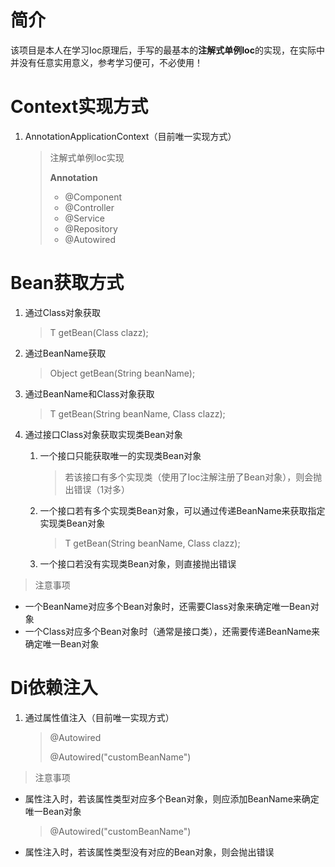 # 简介

该项目是本人在学习Ioc原理后，手写的最基本的**注解式单例Ioc**的实现，在实际中并没有任意实用意义，参考学习便可，不必使用！

# Context实现方式

1. AnnotationApplicationContext（目前唯一实现方式）

   > 注解式单例Ioc实现
   >
   > **Annotation**
   >
   > - @Component
   > - @Controller
   > - @Service
   > - @Repository
   > - @Autowired

# Bean获取方式

1. 通过Class对象获取

   > <T> T getBean(Class<T> clazz);

2. 通过BeanName获取

   > Object getBean(String beanName);

3. 通过BeanName和Class对象获取

   > <T> T getBean(String beanName, Class<T> clazz);

4. 通过接口Class对象获取实现类Bean对象

   1. 一个接口只能获取唯一的实现类Bean对象

      > 若该接口有多个实现类（使用了Ioc注解注册了Bean对象），则会抛出错误（1对多）

   2. 一个接口若有多个实现类Bean对象，可以通过传递BeanName来获取指定实现类Bean对象

      > <T> T getBean(String beanName, Class<T> clazz);

   3. 一个接口若没有实现类Bean对象，则直接抛出错误

> 注意事项

- 一个BeanName对应多个Bean对象时，还需要Class对象来确定唯一Bean对象
- 一个Class对应多个Bean对象时（通常是接口类），还需要传递BeanName来确定唯一Bean对象

# Di依赖注入

1. 通过属性值注入（目前唯一实现方式）

   > @Autowired
   >
   > @Autowired("customBeanName")

> 注意事项

- 属性注入时，若该属性类型对应多个Bean对象，则应添加BeanName来确定唯一Bean对象

  > @Autowired("customBeanName")

- 属性注入时，若该属性类型没有对应的Bean对象，则会抛出错误
